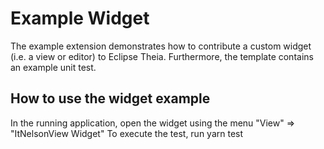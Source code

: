 # Example Widget

The example extension demonstrates how to contribute a custom widget (i.e. a view or editor) to Eclipse Theia. Furthermore, the template contains an example unit test.

## How to use the widget example

In the running application, open the widget using the menu "View" => "ItNelsonView Widget"
To execute the test, run
    yarn test